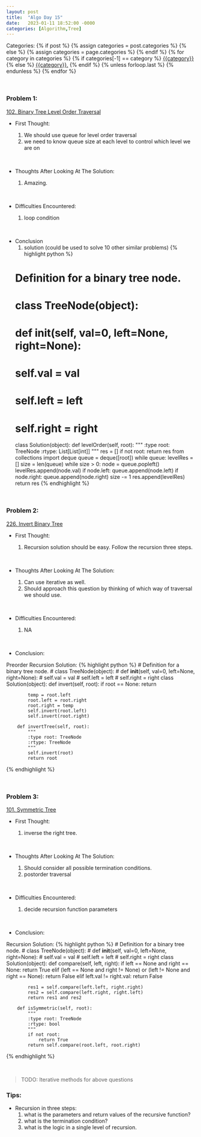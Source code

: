 ```yaml
---
layout: post
title:  "Algo Day 15"
date:   2023-01-11 18:52:00 -0000
categories: [Algorithm,Tree]
---
```


<div class="post-categories">
  Categories:
  {% if post %}
    {% assign categories = post.categories %}
  {% else %}
    {% assign categories = page.categories %}
  {% endif %}
  {% for category in categories %}
    {% if categories[-1] == category %}
        <a href="{{site.baseurl}}/categories/#{{category|slugize}}">{{category}}</a>
    {% else %}
        <a href="{{site.baseurl}}/categories/#{{category|slugize}}">{{category}},</a>
    {% endif %}
  {% unless forloop.last %}&nbsp;{% endunless %}
  {% endfor %}
</div>

&nbsp;

### Problem 1:

[102. Binary Tree Level Order Traversal](https://leetcode.com/problems/binary-tree-level-order-traversal/)

* First Thought:

  1. We should use queue for level order traversal
  2. we need to know queue size at each level to control which level we are on

&nbsp;

* Thoughts After Looking At The Solution:

  1. Amazing.

&nbsp;

* Difficulties Encountered:

  1. loop condition

&nbsp;

* Conclusion
  1. solution (could be used to solve 10 other similar problems)
  {% highlight python %}
    # Definition for a binary tree node.
    # class TreeNode(object):
    #     def __init__(self, val=0, left=None, right=None):
    #         self.val = val
    #         self.left = left
    #         self.right = right
    class Solution(object):
        def levelOrder(self, root):
            """
            :type root: TreeNode
            :rtype: List[List[int]]
            """
            res = []
            if not root:
                return res
            from collections import deque
            queue = deque([root])
            while queue:
                levelRes = []
                size = len(queue)
                while size > 0:
                    node = queue.popleft()
                    levelRes.append(node.val)
                    if node.left:
                        queue.append(node.left)
                    if node.right:
                        queue.append(node.right)
                    size -= 1
                res.append(levelRes)
            return res
  {% endhighlight %}


&nbsp;

### Problem 2:

[226. Invert Binary Tree](https://leetcode.com/problems/invert-binary-tree/)

* First Thought:

  1. Recursion solution should be easy. Follow the recursion three steps.

&nbsp;

* Thoughts After Looking At The Solution:

  1. Can use iterative as well.
  2. Should approach this question by thinking of which way of traversal we should use.

&nbsp;

* Difficulties Encountered:

  1. NA

&nbsp;

* Conclusion:

Preorder Recursion Solution:
  {% highlight python %}
    # Definition for a binary tree node.
    # class TreeNode(object):
    #     def __init__(self, val=0, left=None, right=None):
    #         self.val = val
    #         self.left = left
    #         self.right = right
    class Solution(object):
        def invert(self, root):
            if root == None:
                return
            
            temp = root.left
            root.left = root.right
            root.right = temp
            self.invert(root.left)
            self.invert(root.right)

        def invertTree(self, root):
            """
            :type root: TreeNode
            :rtype: TreeNode
            """
            self.invert(root)
            return root
  {% endhighlight %}

&nbsp;

### Problem 3:

[101. Symmetric Tree](https://leetcode.com/problems/symmetric-tree/)

* First Thought:

  1. inverse the right tree.

&nbsp;

* Thoughts After Looking At The Solution:

  1. Should consider all possible termination conditions.
  2. postorder traversal

&nbsp;

* Difficulties Encountered:

  1. decide recursion function parameters

&nbsp;

* Conclusion:

Recursion Solution:
  {% highlight python %}
    # Definition for a binary tree node.
    # class TreeNode(object):
    #     def __init__(self, val=0, left=None, right=None):
    #         self.val = val
    #         self.left = left
    #         self.right = right
    class Solution(object):
        def compare(self, left, right):
            if left == None and right == None:
                return True
            elif (left == None and right != None) or (left != None and right == None):
                return False
            elif left.val != right.val:
                return False
            
            res1 = self.compare(left.left, right.right)
            res2 = self.compare(left.right, right.left)
            return res1 and res2
            
        def isSymmetric(self, root):
            """
            :type root: TreeNode
            :rtype: bool
            """
            if not root:
                return True
            return self.compare(root.left, root.right)
  {% endhighlight %}

&nbsp;

>TODO: Iterative methods for above questions

### Tips:

* Recursion in three steps:
    1. what is the parameters and return values of the recursive function?
    2. what is the termination condition?
    3. what is the logic in a single level of recursion.
